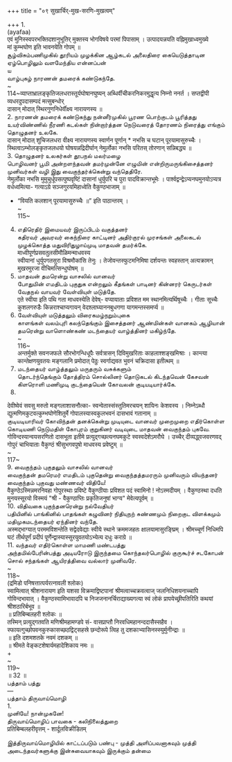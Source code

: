 +++
title = "०९ सुखार्चिर्-मुख-सरणि-मुखत्वम्"

+++
1.   
(ayafaa)   
एवं मुनिस्स्वपरभक्तिदशानुभूतिर् मुक्तस्य भोगविषये परमां पिपासाम् । उत्पादयन्नयति वह्निमुखाध्वमुख्ये   
मां कुम्भघोण इति भावनयेति गोपम् ॥   
சூழ்விசும்பணிமுகில் தூரியம் முழக்கின ஆழ்கடல் அலைதிரை கையெடுத்தாடின ஏழ்பொழிலும் வளமேந்திய என்னப்பன்   
ய   
வாழ்புகழ் நாரணன் தமரைக் கண்டுகந்தே.   
~   
114~व्याप्ताभ्रालङ्कृतिजलधरास्तूर्यघोषानघुष्यन् अब्धिर्वीचीकरनिकरमुद्धृत्य निम्नो ननर्त । सप्तद्वीपी व्यधरदुपदासम्पदं मत्सुबन्धोर्   
दासान् मोदात् स्थिरगुणनिधेर्वीक्ष्य नारायणस्य ॥   
2. நாரணன் தமரைக் கண்டுகந்து நன்னீர்முகில் பூரண பொற்குடம் பூரித்தது உயர்விண்ணில் நீரணி கடல்கள் நின்றார்த்தன நெடுவரைத் தோரணம் நிரைத்து எங்கும் தொழுதனர் உலகே.   
दासान् मोदात् शुचिजलधरा वीक्ष्य नारायणस्य स्वार्णन पूर्णान् * नभसि च घटान् पूरयामासुरुच्चैः । स्थित्वाऽम्भोलङ्कृतजलधयो घोषयन्नद्रिदीर्घान् नेमुर्लोका नभसि परितस् तोरणान् सन्निबद्ध्य ॥   
3. தொழுதனர் உலகர்கள் தூபநல் மலர்மழை   
பொழிவனர் பூமி அன்றளந்தவன் தமர்முன்னே எழுமின் என்றிருமருங்கிசைத்தனர் முனிவர்கள் வழி இது வைகுந்தர்க்கென்று வந்தெதிரே.   
नेमुर्लोका नभसि मुमुचुर्धूपसत्पुष्पवृष्टिं दासानां धुर्युपरि च पुरा पादविक्रान्तभूमेः । पार्श्वद्वन्द्वेऽप्यनघमुनयोऽप्यत्र वर्धध्वमित्या- गत्याऽग्रे सञ्जगुरयमिहाध्वेति वैकुण्ठभाजाम् ॥   
* “वियति कलशान् पूरयामासुरुच्चैः ॥” इति पाठान्तरम् ।   
~   
115~   
4. எதிரெதிர் இமையவர் இருப்பிடம் வகுத்தனர்   
கதிரவர் அவரவர் கைந்நிரை காட்டினர் அதிர்குரல் முரசங்கள் அலைகடல் முழக்கொத்த மதுவிரிதுழாய்முடி மாதவன் தமர்க்கே.   
माध्वीपूर्णप्रसवतुलसीमौळिमन्माधवस्य   
स्वीयानां धुर्युपगतसुरा विश्रमौकांसि तेनुः । तेजोवन्तस्फुटमनिमिषा दर्शयन्तः स्वहस्तान् अत्यक्रामन् मुखरमुरजा वीचिमत्सिन्धुघोषम् ॥   
5. மாதவன் தமரென்று வாசலில் வானவர்   
போதுமின் எமதிடம் புகுதுக என்றலும் கீதங்கள் பாடினர் கின்னரர் கெருடர்கள் வேதநல் வாயவர் வேள்வியுள் மடுத்தே.   
एते स्वीया इति पथि गता माधवस्येति देवेष्- वप्यायाताः प्रविशत मम स्थानमित्यर्थिषूच्चैः । गीताः सूच्चैः कुशलगरुडैः किन्नराश्चाप्यगायन् वेदश्लाघ्याननबुधगणा यागमन्तस्समर्प्य ॥   
6. வேள்வியுள் மடுத்தலும் விரைகமழ்நறும்புகை   
காளங்கள் வலம்புரி கலந்தெங்கும் இசைத்தனர் ஆண்மின்கள் வானகம் ஆழியான் தமரென்று வாளொண்கண் மடந்தையர் வாழ்த்தினர் மகிழ்ந்தே.   
~   
116~   
अन्तर्मुक्ते सवनजफले सौरभोगन्धिधूपैः सर्वत्रासन् दिविमुखरिताः काहलाश्शङ्खमिश्राः । कान्त्या कान्तेक्षणयुवतयः मङ्गलानि प्रमोदात् पेठुः स्वर्गाद्यवत भुवनं चक्रिदासा इतीत्थम् ॥   
7. மடந்தையர் வாழ்த்தலும் மருதரும் வசுக்களும்   
தொடர்ந்தெங்கும் தோத்திரம் சொல்லினர் தொடுகடல் கிடந்தவென் கேசவன் கிளரொளி மணிமுடி குடந்தையென் கோவலன் குடியடியார்க்கே.   
8.   
देवीष्वेवं सवसु मरुतो मङ्गलाशासनौत्का- स्वन्वेतास्संस्तुतिमरचयन् शायिनः केशवस्य । निम्नेऽब्धौ द्युत्मणिमकुटवत्कुम्भघोणेशितुर्मे गोपालस्यास्वकुलभवनं दासभावं गतानाम् ॥   
குடியடியாரிவர் கோவிந்தன் தனக்கென்று முடியுடை வானவர் முறைமுறை எதிர்கொள்ள கொடியணி நெடுமதிள் கோபுரம் குறுகினர் வடிவுடை மாதவன் வைகுந்தம் புகவே.   
गोविन्दस्यान्वयसरणितो दासभूता इतीमे प्रत्युद्गच्छत्यनघमकुटे स्वस्वदेशेऽमरौघे । उच्चैर् दीव्यद्ध्वजवरणवद् गोपुरं चाभियाताः वैकुण्ठं श्रीसुभगवपुषो माधवस्य प्रवेष्टुम् ॥   
~   
117~   
9. வைகுந்தம் புகுதலும் வாசலில் வானவர்   
வைகுந்தன் தமரெமர் எமதிடம் புகுதென்று வைகுந்தத்தமரரும் முனிவரும் வியந்தனர் வைகுந்தம் புகுவது மண்ணவர் விதியே!   
वैकुण्ठेऽस्मिन्नमरनिवहा गोपुरस्थाः प्रविष्टे वैकुण्ठीयाः प्रविशत पदं स्वामिनो ! नोऽस्मदीयम् । वैकुण्ठस्था दधति मुनयस्सूरयो विस्मयं "श्री - वैकुण्ठाप्तिः प्रकृतिजनुषां भाग्य" मेवेत्यपूर्वम् ॥   
10. விதிவகை புகுந்தனரென்று நல்வேதியர்   
பதியினில் பாங்கினில் பாதங்கள் கழுவினர் நிதியுநற் சுண்ணமும் நிறைகுட விளக்கமும் மதிமுகமடந்தையர் ஏந்தினர் வந்தே.   
अस्मद्भाग्यात् परममविशन्तेति सद्वेदवेद्याः स्वीये स्थाने क्रममजहतः क्षालयामासुरङ्घ्रिम् । श्रीमच्चूर्णं निधिमपि घटं तीर्थपूर्णं प्रदीपं पूर्णेन्द्वास्यास्सुरयुवतयोऽभ्येत्य दधुः कराग्रे ॥   
11. வந்தவர் எதிர்கொள்ள மாமணி மண்டபத்து   
அந்தமில்பேரின்பத்து அடியரோடு இருந்தமை கொந்தலர்பொழில் குருகூர்ச் சடகோபன் சொல் சந்தங்கள் ஆயிரத்திவை வல்லார் முனிவரே.   
~   
118~   
(द्रमिडो पनिषत्तात्पर्यरत्नावली श्लोकः)   
स्वामित्वात् श्रीशनारायण इति यशसा विक्रमाद्विष्टपानां श्रीमत्वाच्चक्रवत्वाज् जलनिधिशयनाच्चापि गोविन्दभावात् । वैकुण्ठस्वामिभावादपि च निजजनानर्चिराद्याख्यगत्या स्वं लोकं प्रापयेच्छ्रीपतिरिति कथयां श्रीशठारिर्बभूव ॥   
॥ प्रतिबिम्बलहरी श्लोकः ॥   
तस्मिन् प्रत्युद्गतवति मणिश्रीमहामण्डपे सं- वासप्राप्तौ निरवधिमहानन्ददासैस्सहैव । स्फायत्गुच्छोपवनकुरुकासच्छठद्विट्सहस्रे छन्दोरूपे त्विह तु दशकाभ्यासिनस्स्युर्मुनीन्द्राः ॥   
॥ इति दशमशतके नवमं दशकम् ॥   
॥ श्रीमते वेङ्कटशेषार्यमहादेशिकाय नमः ॥   
+   
~   
119~   
॥ 32 ॥   
பத்தாம் பத்து   
—   
பத்தாம் திருவாய்மொழி   
1.   
முனியே! நான்முகனே!   
திருவாய்மொழிப் பாவகை - கலிநிலைத்துறை   
प्रतिबिम्बलहरीवृत्तम् - शार्दूलविक्रीडितम्   

இத்திருவாய்மொழியில் காட்டப்படும் பண்பு - முத்தி அளிப்பவனாகவும் முத்தி அடைந்தவர்களுக்கு இன்சுவையாகவும் இருக்கும் தன்மை   

